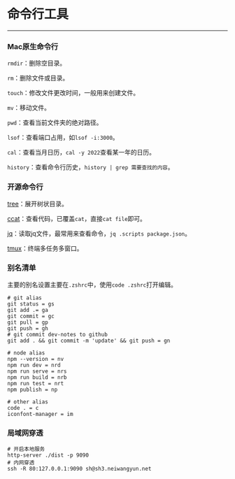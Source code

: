 # 命令行工具

------

### Mac原生命令行

`rmdir`：删除空目录。

`rm`：删除文件或目录。

`touch`：修改文件更改时间，一般用来创建文件。

`mv`：移动文件。

`pwd`：查看当前文件夹的绝对路径。

`lsof`：查看端口占用，如`lsof -i:3000`。

`cal`：查看当月日历，`cal -y 2022`查看某一年的日历。

`history`：查看命令行历史，`history | grep 需要查找的内容`。



### 开源命令行

[tree](https://github.com/owenthereal/ccat)：展开树状目录。

[ccat](https://github.com/owenthereal/ccat)：查看代码，已覆盖`cat`，直接`cat file`即可。

[jq](https://github.com/owenthereal/ccat)：读取jq文件，最常用来查看命令，`jq .scripts package.json`。

[tmux](https://github.com/tmux/tmux)：终端多任务多窗口。



### 别名清单

主要的别名设置主要在`.zshrc`中，使用`code .zshrc`打开编辑。

```shell
# git alias
git status = gs
git add .= ga
git commit = gc
git pull = gp
git push = gh
# git commit dev-notes to github
git add . && git commit -m 'update' && git push = gn
```

```shell
# node alias
npm --version = nv
npm run dev = nrd
npm run serve = nrs
npm run build = nrb
npm run test = nrt
npm publish = np
```

```shell
# other alias
code . = c
iconfont-manager = im
```



### 局域网穿透

```shell
# 开启本地服务
http-server ./dist -p 9090
# 内网穿透
ssh -R 80:127.0.0.1:9090 sh@sh3.neiwangyun.net
```

